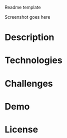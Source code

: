 Readme template

Screenshot goes here

# Description



#  Technologies



# Challenges


# Demo



# License

